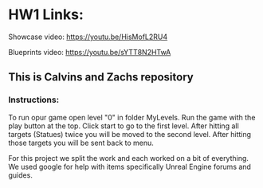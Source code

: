 # HW1 Links:
Showcase video: https://youtu.be/HisMofL2RU4

Blueprints video: https://youtu.be/sYTT8N2HTwA

## This is Calvins and Zachs repository

### Instructions:
To run opur game open level "0" in folder MyLevels. Run the game with the play button at the top. Click start to go to the first level. After hitting all targets (Statues) twice you will be moved to the second level. After hitting those targets you will be sent back to menu.

For this project we split the work and each worked on a bit of everything. We used google for help with items specifically Unreal Engine forums and guides.
